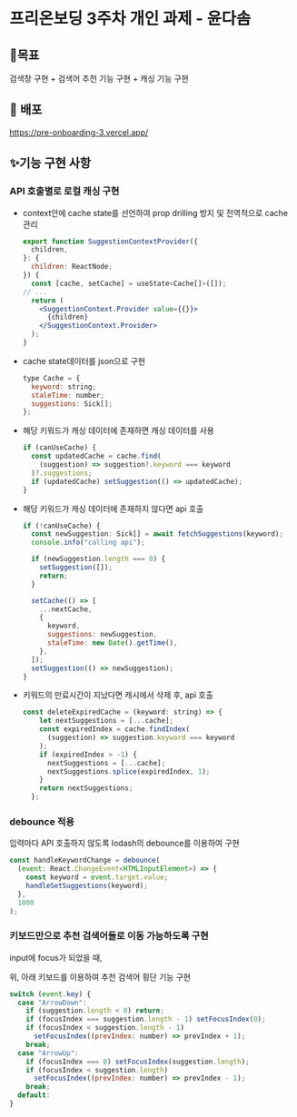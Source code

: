 # **프리온보딩 3주차 개인 과제 - 윤다솜**

## 🚩목표

검색창 구현 + 검색어 추천 기능 구현 + 캐싱 기능 구현

## 🌈 배포

https://pre-onboarding-3.vercel.app/

## ✨기능 구현 사항

### API 호출별로 로컬 캐싱 구현

- context안에 cache state를 선언하여 prop drilling 방지 및 전역적으로 cache 관리
  ```jsx
  export function SuggestionContextProvider({
    children,
  }: {
    children: ReactNode;
  }) {
    const [cache, setCache] = useState<Cache[]>([]);
  // ...
    return (
      <SuggestionContext.Provider value={{}}>
        {children}
      </SuggestionContext.Provider>
    );
  }
  ```
- cache state데이터를 json으로 구현
  ```jsx
  type Cache = {
    keyword: string;
    staleTime: number;
    suggestions: Sick[];
  };
  ```
- 해당 키워드가 캐싱 데이터에 존재하면 캐싱 데이터를 사용
  ```jsx
  if (canUseCache) {
    const updatedCache = cache.find(
      (suggestion) => suggestion?.keyword === keyword
    )?.suggestions;
    if (updatedCache) setSuggestion(() => updatedCache);
  }
  ```
- 해당 키워드가 캐싱 데이터에 존재하지 않다면 api 호출
  ```jsx
  if (!canUseCache) {
    const newSuggestion: Sick[] = await fetchSuggestions(keyword);
    console.info("calling api");

    if (newSuggestion.length === 0) {
      setSuggestion([]);
      return;
    }

    setCache(() => [
      ...nextCache,
      {
        keyword,
        suggestions: newSuggestion,
        staleTime: new Date().getTime(),
      },
    ]);
    setSuggestion(() => newSuggestion);
  }
  ```
- 키워드의 만료시간이 지났다면 캐시에서 삭제 후, api 호출
  ```jsx
  const deleteExpiredCache = (keyword: string) => {
      let nextSuggestions = [...cache];
      const expiredIndex = cache.findIndex(
        (suggestion) => suggestion.keyword === keyword
      );
      if (expiredIndex > -1) {
        nextSuggestions = [...cache];
        nextSuggestions.splice(expiredIndex, 1);
      }
      return nextSuggestions;
    };
  ```

### debounce 적용

입력마다 API 호출하지 않도록 lodash의 debounce를 이용하여 구현

```jsx
const handleKeywordChange = debounce(
  (event: React.ChangeEvent<HTMLInputElement>) => {
    const keyword = event.target.value;
    handleSetSuggestions(keyword);
  },
  1000
);
```

### 키보드만으로 추천 검색어들로 이동 가능하도록 구현

input에 focus가 되었을 때,

위, 아래 키보드를 이용하여 추천 검색어 횡단 기능 구현

```jsx
switch (event.key) {
  case "ArrowDown":
    if (suggestion.length < 0) return;
    if (focusIndex === suggestion.length - 1) setFocusIndex(0);
    if (focusIndex < suggestion.length - 1)
      setFocusIndex((prevIndex: number) => prevIndex + 1);
    break;
  case "ArrowUp":
    if (focusIndex === 0) setFocusIndex(suggestion.length);
    if (focusIndex < suggestion.length)
      setFocusIndex((prevIndex: number) => prevIndex - 1);
    break;
  default:
}
```
